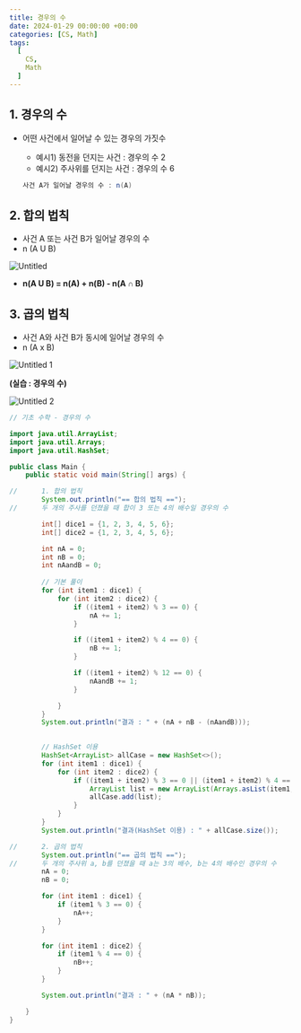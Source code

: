 ```yaml
---
title: 경우의 수
date: 2024-01-29 00:00:00 +00:00
categories: [CS, Math]
tags:
  [
    CS,
    Math
  ]
---
```


## 1. 경우의 수

- 어떤 사건에서 일어날 수 있는 경우의 가짓수
    - 예시1) 동전을 던지는 사건 : 경우의 수 2
    - 예시2) 주사위를 던지는 사건 : 경우의 수 6
    
    ```java
    사건 A가 일어날 경우의 수 : n(A)
    ```
    

## 2. 합의 법칙

- 사건 A 또는 사건 B가 일어날 경우의 수
- n (A U B)

![Untitled](https://github.com/KimHyungkeun/KimHyungkeun.github.io/assets/12759500/249eeaf7-0e92-4393-a23e-b3a86ceda892)


- **n(A U B) = n(A) + n(B) - n(A ∩ B)**

## 3. 곱의 법칙

- 사건 A와 사건 B가 동시에 일어날 경우의 수
- n (A x B)

![Untitled 1](https://github.com/KimHyungkeun/KimHyungkeun.github.io/assets/12759500/bfb10254-3748-4d75-b687-305334a1393e)


**(실습 : 경우의 수)**

![Untitled 2](https://github.com/KimHyungkeun/KimHyungkeun.github.io/assets/12759500/81a1f3df-76d9-4009-a4de-ae74d1a7ad14)


```java
// 기초 수학 - 경우의 수

import java.util.ArrayList;
import java.util.Arrays;
import java.util.HashSet;

public class Main {
    public static void main(String[] args) {

//      1. 합의 법칙
        System.out.println("== 합의 법칙 ==");
//      두 개의 주사를 던졌을 때 합이 3 또는 4의 배수일 경우의 수

        int[] dice1 = {1, 2, 3, 4, 5, 6};
        int[] dice2 = {1, 2, 3, 4, 5, 6};

        int nA = 0;
        int nB = 0;
        int nAandB = 0;
        
        // 기본 풀이
        for (int item1 : dice1) {
            for (int item2 : dice2) {
                if ((item1 + item2) % 3 == 0) {
                    nA += 1;
                }

                if ((item1 + item2) % 4 == 0) {
                    nB += 1;
                }

                if ((item1 + item2) % 12 == 0) {
                    nAandB += 1;
                }

            }
        }
        System.out.println("결과 : " + (nA + nB - (nAandB)));

        
        // HashSet 이용
        HashSet<ArrayList> allCase = new HashSet<>();
        for (int item1 : dice1) {
            for (int item2 : dice2) {
                if ((item1 + item2) % 3 == 0 || (item1 + item2) % 4 == 0) {
                    ArrayList list = new ArrayList(Arrays.asList(item1, item2));
                    allCase.add(list);
                }
            }
        }
        System.out.println("결과(HashSet 이용) : " + allCase.size());

//      2. 곱의 법칙
        System.out.println("== 곱의 법칙 ==");
//      두 개의 주사위 a, b를 던졌을 때 a는 3의 배수, b는 4의 배수인 경우의 수
        nA = 0;
        nB = 0;

        for (int item1 : dice1) {
            if (item1 % 3 == 0) {
                nA++;
            }
        }

        for (int item1 : dice2) {
            if (item1 % 4 == 0) {
                nB++;
            }
        }

        System.out.println("결과 : " + (nA * nB));

    }
}
```
